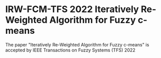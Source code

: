 # IRW-FCM-TFS 2022 Iteratively Re-Weighted Algorithm for Fuzzy c-means
The paper "Iteratively Re-Weighted Algorithm for Fuzzy c-means" is accepted by IEEE Transactions on Fuzzy Systems (TFS) 2022
